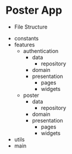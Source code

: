 # Poster App

* File Structure

- constants
- features
    - authentication
        - data
            - repository 
        - domain
        - presentation
            - pages
            - widgets
    - poster
        - data
            - repository 
        - domain
        - presentation
            - pages
            - widgets
- utils
- main

